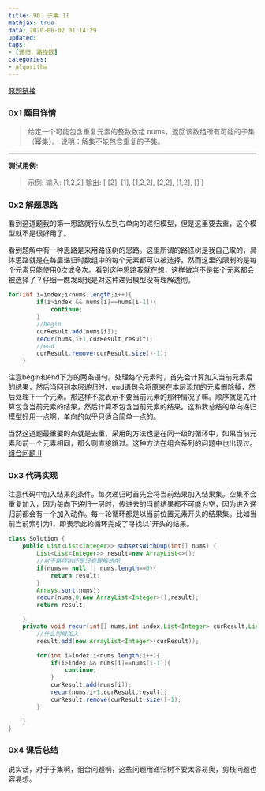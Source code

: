 ```yaml
---
title: 90. 子集 II
mathjax: true
data: 2020-06-02 01:14:29
updated:
tags:
- [递归，路径数]
categories:
- algorithm
---
```


[原题链接](https://leetcode-cn.com/problems/remove-duplicates-from-sorted-array-ii/)

### 0x1 题目详情

>给定一个可能包含重复元素的整数数组 nums，返回该数组所有可能的子集（幂集）。
说明：解集不能包含重复的子集。

---

**测试用例:**
>示例:
输入: [1,2,2]
输出:
[
  [2],
  [1],
  [1,2,2],
  [2,2],
  [1,2],
  []
]

### 0x2 解题思路

看到这道题我的第一思路就行从左到右单向的递归模型，但是这里要去重，这个模型就不是很好用了。

看到题解中有一种思路是采用路径树的思路。这里所谓的路径树是我自己取的，具体思路就是在每层递归时数组中的每个元素都可以被选择。然而这里的限制的是每个元素只能使用0次或多次。看到这种思路我就在想，这样做岂不是每个元素都会被选择了？仔细一瞧发现我是对这种递归模型没有理解透彻。

``` java
for(int i=index;i<nums.length;i++){
        if(i>index && nums[i]==nums[i-1]){
            continue;
        }
        //begin
        curResult.add(nums[i]);
        recur(nums,i+1,curResult,result);
        //end
        curResult.remove(curResult.size()-1);
    }
```

注意begin和end下方的两条语句。处理每个元素时，首先会计算加入当前元素后的结果，然后当回到本层递归时，end语句会将原来在本层添加的元素删除掉，然后处理下一个元素。那这样不就表示不要当前元素的那种情况了嘛。顺序就是先计算包含当前元素的结果，然后计算不包含当前元素的结果。这和我总结的单向递归模型好用一点啊，单向的似乎只适合简单一点的。

当然这道题最重要的点就是去重，采用的方法也是在同一级的循环中，如果当前元素和前一个元素相同，那么则直接跳过。这种方法在组合系列的问题中也出现过。[组合问题 II](40-Combination-Sum-II.md)

### 0x3 代码实现

注意代码中加入结果的条件。每次递归时首先会将当前结果加入结果集。空集不会重复加入，因为每向下递归一层时，传进去的当前结果都不可能为空，因为进入递归前都会有一个加入动作。每一轮循环都是以当前位置元素开头的结果集。比如当前当前索引为1，即表示此轮循环完成了寻找以1开头的结果。

``` java
class Solution {
    public List<List<Integer>> subsetsWithDup(int[] nums) {
        List<List<Integer>> result=new ArrayList<>();
        //对于路径树还是没有理解透彻
        if(nums== null || nums.length==0){
            return result;
        }
        Arrays.sort(nums);
        recur(nums,0,new ArrayList<Integer>(),result);
        return result;

    }
    private void recur(int[] nums,int index,List<Integer> curResult,List<List<Integer>> result){
        //什么时候加入
        result.add(new ArrayList<Integer>(curResult));

        for(int i=index;i<nums.length;i++){
            if(i>index && nums[i]==nums[i-1]){
                continue;
            }
            curResult.add(nums[i]);
            recur(nums,i+1,curResult,result);
            curResult.remove(curResult.size()-1);
        }

    }
}

```

### 0x4 课后总结

说实话，对于子集啊，组合问题啊，这些问题用递归树不要太容易奥，剪枝问题也容易想。